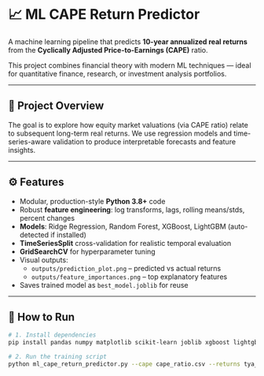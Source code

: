 # 📈 ML CAPE Return Predictor

A machine learning pipeline that predicts **10-year annualized real returns** from the **Cyclically Adjusted Price-to-Earnings (CAPE)** ratio.

This project combines financial theory with modern ML techniques — ideal for quantitative finance, research, or investment analysis portfolios.

---

## 🧠 Project Overview
The goal is to explore how equity market valuations (via CAPE ratio) relate to subsequent long-term real returns.
We use regression models and time-series-aware validation to produce interpretable forecasts and feature insights.

---

## ⚙️ Features
- Modular, production-style **Python 3.8+** code
- Robust **feature engineering**: log transforms, lags, rolling means/stds, percent changes
- **Models**: Ridge Regression, Random Forest, XGBoost, LightGBM (auto-detected if installed)
- **TimeSeriesSplit** cross-validation for realistic temporal evaluation
- **GridSearchCV** for hyperparameter tuning
- Visual outputs:
  - `outputs/prediction_plot.png` – predicted vs actual returns
  - `outputs/feature_importances.png` – top explanatory features
- Saves trained model as `best_model.joblib` for reuse

---

## 🚀 How to Run
```bash
# 1. Install dependencies
pip install pandas numpy matplotlib scikit-learn joblib xgboost lightgbm

# 2. Run the training script
python ml_cape_return_predictor.py --cape cape_ratio.csv --returns tya_real_return.csv --out model.joblib

